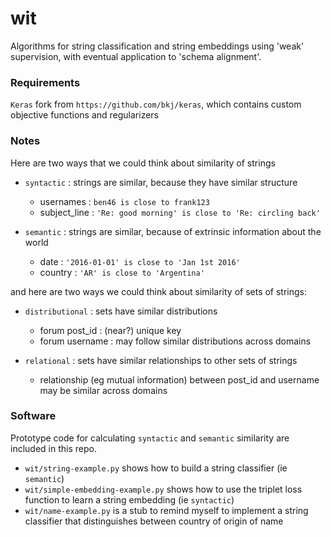 # wit

Algorithms for string classification and string embeddings using 'weak' supervision, with eventual application to 'schema alignment'.

### Requirements

`Keras` fork from `https://github.com/bkj/keras`, which contains custom objective functions and regularizers

### Notes

Here are two ways that we could think about similarity of strings

- `syntactic` : strings are similar, because they have similar structure
   - usernames : `ben46 is close to frank123`
   - subject_line : `'Re: good morning' is close to 'Re: circling back'`
   
- `semantic` : strings are similar, because of extrinsic information about the world
  - date : `'2016-01-01' is close to 'Jan 1st 2016'`
  - country : `'AR' is close to 'Argentina'`

and here are two ways we could think about similarity of sets of strings:

- `distributional` : sets have similar distributions
  - forum post_id  : (near?) unique key
  - forum username : may follow similar distributions across domains
  
- `relational` : sets have similar relationships to other sets of strings
  - relationship (eg mutual information) between post_id and username may be similar across domains

### Software

Prototype code for calculating `syntactic` and `semantic` similarity are included in this repo. 

- `wit/string-example.py` shows how to build a string classifier (ie `semantic`)
- `wit/simple-embedding-example.py` shows how to use the triplet loss function to learn a string embedding (ie `syntactic`)
- `wit/name-example.py` is a stub to remind myself to implement a string classifier that distinguishes between country of origin of name
